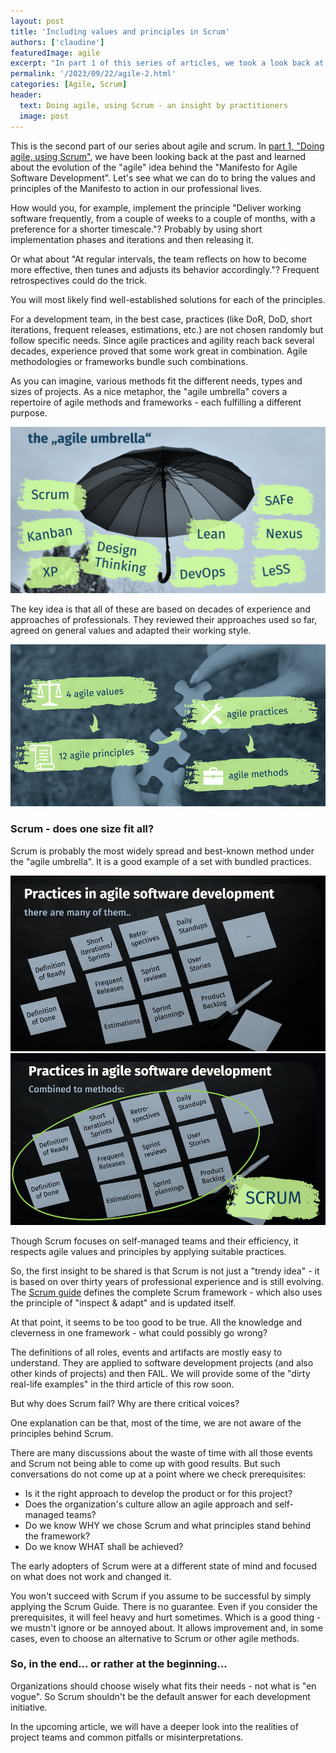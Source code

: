 ```yaml
---
layout: post
title: 'Including values and principles in Scrum'
authors: ['claudine']
featuredImage: agile
excerpt: "In part 1 of this series of articles, we took a look back at the past and learned about the evolution of the agile idea behind the Manifesto for Agile Software Development. Let's see what we can do to bring the values and principles to our professional lives."
permalink: '/2023/09/22/agile-2.html'
categories: [Agile, Scrum]
header:
  text: Doing agile, using Scrum - an insight by practitioners
  image: post
---
```


This is the second part of our series about agile and scrum. In [part 1, "Doing agile, using Scrum"](/2023/05/05/agile-1.html), we have been looking back at the past and learned about the evolution of the "agile" idea behind the "Manifesto for Agile Software Development". Let's see what we can do to bring the values and principles of the Manifesto to action in our professional lives.

How would you, for example, implement the principle "Deliver working software frequently, from a couple of weeks to a couple of months, with a preference for a shorter timescale."? Probably by using short implementation phases and iterations and then releasing it.

Or what about "At regular intervals, the team reflects on how to become more effective, then tunes and adjusts its behavior accordingly."? Frequent retrospectives could do the trick.

You will most likely find well-established solutions for each of the principles. 

For a development team, in the best case, practices (like DoR, DoD, short iterations, frequent releases, estimations, etc.) are not chosen randomly but follow specific needs. Since agile practices and agility reach back several decades, experience proved that some work great in combination. Agile methodologies or frameworks bundle such combinations.

As you can imagine, various methods fit the different needs, types and sizes of projects. As a nice metaphor, the "agile umbrella" covers a repertoire of agile methods and frameworks - each fulfilling a different purpose.

![Agile umbrella](/assets/posts/2023-09-22-agile-2/agile-umbrella-s.png)

The key idea is that all of these are based on decades of experience and approaches of professionals. They reviewed their approaches used so far, agreed on general values and adapted their working style.

![From values to methods](/assets/posts/2023-09-22-agile-2/fromvaluetomethods-s.png)

### Scrum - does one size fit all?
Scrum is probably the most widely spread and best-known method under the "agile umbrella". It is a good example of a set with bundled practices.

![Practices in agile software development](/assets/posts/2023-09-22-agile-2/practices-s.png)
![Scrum - practices bundled in a method](/assets/posts/2023-09-22-agile-2/scrum-s.png)

Though Scrum focuses on self-managed teams and their efficiency, it respects agile values and principles by applying suitable practices.

So, the first insight to be shared is that Scrum is not just a "trendy idea" - it is based on over thirty years of professional experience and is still evolving. The [Scrum guide](https://scrumguides.org) defines the complete Scrum framework - which also uses the principle of "inspect & adapt" and is updated itself.

At that point, it seems to be too good to be true. All the knowledge and cleverness in one framework - what could possibly go wrong?

The definitions of all roles, events and artifacts are mostly easy to understand. They are applied to software development projects (and also other kinds of projects) and then FAIL. We will provide some of the "dirty real-life examples" in the third article of this row soon.

But why does Scrum fail? Why are there critical voices?

One explanation can be that, most of the time, we are not aware of the principles behind Scrum.  

There are many discussions about the waste of time with all those events and Scrum not being able to come up with good results. But such conversations do not come up at a point where we check prerequisites:

* Is it the right approach to develop the product or for this project?
* Does the organization's culture allow an agile approach and self-managed teams?
* Do we know WHY we chose Scrum and what principles stand behind the framework?
* Do we know WHAT shall be achieved?

The early adopters of Scrum were at a different state of mind and focused on what does not work and changed it.

You won't succeed with Scrum if you assume to be successful by simply applying the Scrum Guide. There is no guarantee. Even if you consider the prerequisites, it will feel heavy and hurt sometimes. Which is a good thing - we mustn't ignore or be annoyed about. It allows improvement and, in some cases, even to choose an alternative to Scrum or other agile methods.

### So, in the end... or rather at the beginning...
Organizations should choose wisely what fits their needs - not what is "en vogue". So Scrum shouldn't be the default answer for each development initiative.

In the upcoming article, we will have a deeper look into the realities of project teams and common pitfalls or misinterpretations. 